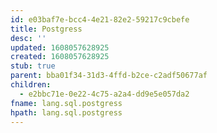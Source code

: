 ```yaml
---
id: e03baf7e-bcc4-4e21-82e2-59217c9cbefe
title: Postgress
desc: ''
updated: 1608057628925
created: 1608057628925
stub: true
parent: bba01f34-31d3-4ffd-b2ce-c2adf50677af
children:
  - e2bbc71e-0e22-4c75-a2a4-dd9e5e057da2
fname: lang.sql.postgress
hpath: lang.sql.postgress
---
```



